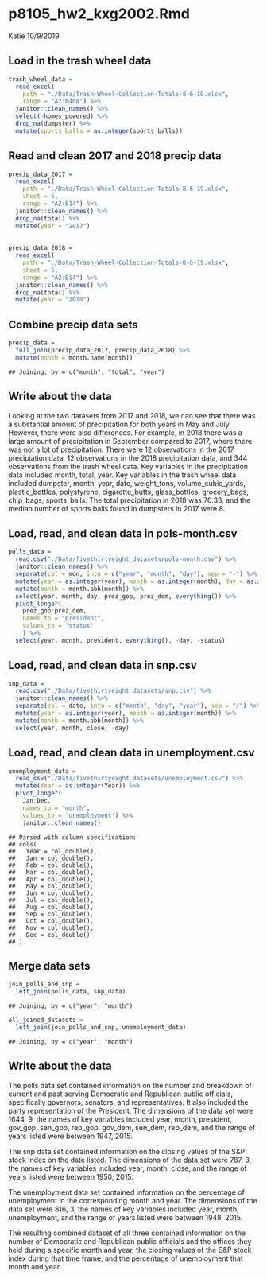 p8105\_hw2\_kxg2002.Rmd
================
Katie
10/9/2019

## Load in the trash wheel data

``` r
trash_wheel_data = 
  read_excel(
    path = "./Data/Trash-Wheel-Collection-Totals-8-6-19.xlsx", 
    range = "A2:N408") %>% 
  janitor::clean_names() %>% 
  select(-homes_powered) %>% 
  drop_na(dumpster) %>% 
  mutate(sports_balls = as.integer(sports_balls))
```

## Read and clean 2017 and 2018 precip data

``` r
precip_data_2017 = 
  read_excel(
    path = "./Data/Trash-Wheel-Collection-Totals-8-6-19.xlsx",  
    sheet = 6, 
    range = "A2:B14") %>% 
  janitor::clean_names() %>% 
  drop_na(total) %>% 
  mutate(year = "2017") 
  
  
precip_data_2018 = 
  read_excel(
    path = "./Data/Trash-Wheel-Collection-Totals-8-6-19.xlsx", 
    sheet = 5, 
    range = "A2:B14") %>% 
  janitor::clean_names() %>% 
  drop_na(total) %>%  
  mutate(year = "2018") 
```

## Combine precip data sets

``` r
precip_data = 
  full_join(precip_data_2017, precip_data_2018) %>% 
  mutate(month = month.name[month])
```

    ## Joining, by = c("month", "total", "year")

## Write about the data

Looking at the two datasets from 2017 and 2018, we can see that there
was a substantial amount of precipitation for both years in May and
July. However, there were also differences. For example, in 2018 there
was a large amount of precipitation in September compared to 2017, where
there was not a lot of precipitation. There were 12 observations in the
2017 precipiation data, 12 observations in the 2018 precipitation data,
and 344 observations from the trash wheel data. Key variables in the
precipitation data included month, total, year. Key variables in the
trash wheel data included dumpster, month, year, date, weight\_tons,
volume\_cubic\_yards, plastic\_bottles, polystyrene, cigarette\_butts,
glass\_bottles, grocery\_bags, chip\_bags, sports\_balls. The total
precipitation in 2018 was 70.33, and the median number of sports balls
found in dumpsters in 2017 were 8.

## Load, read, and clean data in pols-month.csv

``` r
polls_data = 
  read.csv("./Data/fivethirtyeight_datasets/pols-month.csv") %>% 
  janitor::clean_names() %>% 
  separate(col = mon, into = c("year", "month", "day"), sep = "-") %>% 
  mutate(year = as.integer(year), month = as.integer(month), day = as.integer(day)) %>%  
  mutate(month = month.abb[month]) %>% 
  select(year, month, day, prez_gop, prez_dem, everything()) %>% 
  pivot_longer(
    prez_gop:prez_dem,
    names_to = "president", 
    values_to = "status"
    ) %>% 
  select(year, month, president, everything(), -day, -status) 
```

## Load, read, and clean data in snp.csv

``` r
snp_data = 
  read.csv("./Data/fivethirtyeight_datasets/snp.csv") %>% 
  janitor::clean_names() %>% 
  separate(col = date, into = c("month", "day", "year"), sep = "/") %>% 
  mutate(year = as.integer(year), month = as.integer(month)) %>%  
  mutate(month = month.abb[month]) %>% 
  select(year, month, close, -day)
```

## Load, read, and clean data in unemployment.csv

``` r
unemployment_data = 
  read_csv("./Data/fivethirtyeight_datasets/unemployment.csv") %>% 
  mutate(Year = as.integer(Year)) %>%  
  pivot_longer(
    Jan:Dec,
    names_to = "month", 
    values_to = "unemployment") %>%  
    janitor::clean_names()
```

    ## Parsed with column specification:
    ## cols(
    ##   Year = col_double(),
    ##   Jan = col_double(),
    ##   Feb = col_double(),
    ##   Mar = col_double(),
    ##   Apr = col_double(),
    ##   May = col_double(),
    ##   Jun = col_double(),
    ##   Jul = col_double(),
    ##   Aug = col_double(),
    ##   Sep = col_double(),
    ##   Oct = col_double(),
    ##   Nov = col_double(),
    ##   Dec = col_double()
    ## )

## Merge data sets

``` r
join_polls_and_snp = 
  left_join(polls_data, snp_data)
```

    ## Joining, by = c("year", "month")

``` r
all_joined_datasets = 
  left_join(join_polls_and_snp, unemployment_data) 
```

    ## Joining, by = c("year", "month")

## Write about the data

The polls data set contained information on the number and breakdown of
current and past serving Democratic and Republican public officials,
specifically governors, senators, and representatives. It also included
the party representation of the President. The dimensions of the data
set were 1644, 9, the names of key variables included year, month,
president, gov\_gop, sen\_gop, rep\_gop, gov\_dem, sen\_dem, rep\_dem,
and the range of years listed were between 1947, 2015.

The snp data set contained information on the closing values of the S\&P
stock index on the date listed. The dimensions of the data set were 787,
3, the names of key variables included year, month, close, and the range
of years listed were between 1950, 2015.

The unemployment data set contained information on the percentage of
unemployment in the corresponding month and year. The dimensions of the
data set were 816, 3, the names of key variables included year, month,
unemployment, and the range of years listed were between 1948, 2015.

The resulting combined dataset of all three contained information on the
number of Democratic and Republican public officials and the offices
they held during a specific month and year, the closing values of the
S\&P stock index during that time frame, and the percentage of
unemployment that month and year.
